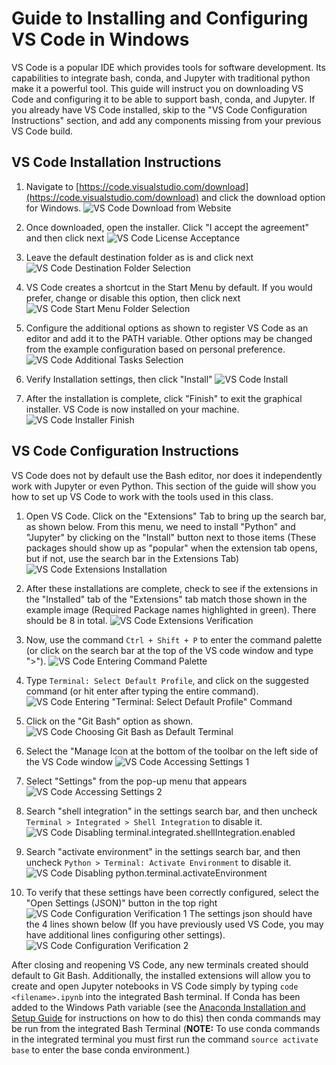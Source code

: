 # Guide to Installing and Configuring VS Code in Windows
VS Code is a popular IDE which provides tools for software development. Its capabilities to integrate bash, conda, and Jupyter with traditional python make it a powerful tool. This guide will instruct you on downloading VS Code and configuring it to be able to support bash, conda, and Jupyter. If you already have VS Code installed, skip to the "VS Code Configuration Instructions" section, and add any components missing from your previous VS Code build.

## VS Code Installation Instructions

1. Navigate to [https://code.visualstudio.com/download](https://code.visualstudio.com/download) and click the download option for Windows.
![VS Code Download from Website](guide_figures/vs_code_installer_0.png)

2. Once downloaded, open the installer. Click "I accept the agreement" and then click next
![VS Code License Acceptance](guide_figures/vs_code_installer_1.png)

3. Leave the default destination folder as is and click next
![VS Code Destination Folder Selection](guide_figures/vs_code_installer_2.png)

4. VS Code creates a shortcut in the Start Menu by default. If you would prefer, change or disable this option, then click next
![VS Code Start Menu Folder Selection](guide_figures/vs_code_installer_3.png)

5. Configure the additional options as shown to register VS Code as an editor and add it to the PATH variable. Other options may be changed from the example configuration based on personal preference.
![VS Code Additional Tasks Selection](guide_figures/vs_code_installer_4.png)

6. Verify Installation settings, then click "Install"
![VS Code Install](guide_figures/vs_code_installer_5.png)

7. After the installation is complete, click "Finish" to exit the graphical installer. VS Code is now installed on your machine.
![VS Code Installer Finish](guide_figures/vs_code_installer_6.png)

## VS Code Configuration Instructions
VS Code does not by default use the Bash editor, nor does it independently work with Jupyter or even Python. This section of the guide will show you how to set up VS Code to work with the tools used in this class.

1. Open VS Code. Click on the "Extensions" Tab to bring up the search bar, as shown below. From this menu, we need to install "Python" and "Jupyter" by clicking on the "Install" button next to those items (These packages should show up as "popular" when the extension tab opens, but if not, use the search bar in the Extensions Tab)
![VS Code Extensions Installation](guide_figures/vs_code_extensions_1.png)

2. After these installations are complete, check to see if the extensions in the "Installed" tab of the "Extensions" tab match those shown in the example image (Required Package names highlighted in green). There should be 8 in total.
![VS Code Extensions Verification](guide_figures/vs_code_extensions_2.png)

3. Now, use the command `Ctrl + Shift + P` to enter the command palette (or click on the search bar at the top of the VS code window and type ">").
![VS Code Entering Command Palette](guide_figures/vs_code_bash_terminal_1.png)

4. Type `Terminal: Select Default Profile`, and click on the suggested command (or hit enter after typing the entire command).
![VS Code Entering "Terminal: Select Default Profile" Command](guide_figures/vs_code_bash_terminal_2.png)

5. Click on the "Git Bash" option as shown.
![VS Code Choosing Git Bash as Default Terminal](guide_figures/vs_code_bash_terminal_3.png)

6. Select the "Manage Icon at the bottom of the toolbar on the left side of the VS Code window
![VS Code Accessing Settings 1](guide_figures/vs_code_conda_configuration_1.png)

7. Select "Settings" from the pop-up menu that appears
![VS Code Accessing Settings 2](guide_figures/vs_code_conda_configuration_2.png)

8. Search "shell integration" in the settings search bar, and then uncheck `Terminal > Integrated > Shell Integration` to disable it.
![VS Code Disabling terminal.integrated.shellIntegration.enabled](guide_figures/vs_code_conda_configuration_3.png)

9. Search "activate environment" in the settings search bar, and then uncheck `Python > Terminal: Activate Environment` to disable it.
![VS Code Disabling python.terminal.activateEnvironment](guide_figures/vs_code_conda_configuration_4.png)

10. To verify that these settings have been correctly configured, select the "Open Settings (JSON)" button in the top right
![VS Code Configuration Verification 1](guide_figures/vs_code_conda_configuration_5.png)
The settings json should have the 4 lines shown below (If you have previously used VS Code, you may have additional lines configuring other settings).
![VS Code Configuration Verification 2](guide_figures/vs_code_conda_configuration_6.png)

After closing and reopening VS Code, any new terminals created should default to Git Bash. Additionally, the installed extensions will allow you to create and open Jupyter notebooks in VS Code simply by typing `code <filename>.ipynb` into the integrated Bash terminal. If Conda has been added to the Windows Path variable (see the [Anaconda Installation and Setup Guide](anaconda_install_guide.md) for instructions on how to do this) then conda commands may be run from the integrated Bash Terminal (__NOTE:__ To use conda commands in the integrated terminal you must first run the command `source activate base` to enter the base conda environment.)